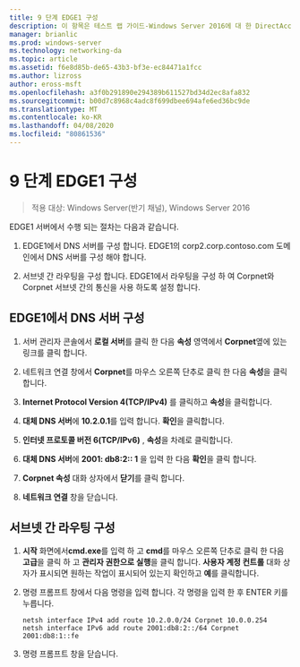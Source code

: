 ```yaml
---
title: 9 단계 EDGE1 구성
description: 이 항목은 테스트 랩 가이드-Windows Server 2016에 대 한 DirectAccess 멀티 사이트 배포 시연의 일부입니다.
manager: brianlic
ms.prod: windows-server
ms.technology: networking-da
ms.topic: article
ms.assetid: f6e8d85b-de65-43b3-bf3e-ec84471a1fcc
ms.author: lizross
author: eross-msft
ms.openlocfilehash: a3f0b291890e294389b611527bd34d2ec8afa832
ms.sourcegitcommit: b00d7c8968c4adc8f699dbee694afe6ed36bc9de
ms.translationtype: MT
ms.contentlocale: ko-KR
ms.lasthandoff: 04/08/2020
ms.locfileid: "80861536"
---
```

# <a name="step-9-configure-edge1"></a>9 단계 EDGE1 구성

>적용 대상: Windows Server(반기 채널), Windows Server 2016

EDGE1 서버에서 수행 되는 절차는 다음과 같습니다.  
  
1. EDGE1에서 DNS 서버를 구성 합니다. EDGE1의 corp2.corp.contoso.com 도메인에서 DNS 서버를 구성 해야 합니다.  
  
2. 서브넷 간 라우팅을 구성 합니다. EDGE1에서 라우팅을 구성 하 여 Corpnet와 Corpnet 서브넷 간의 통신을 사용 하도록 설정 합니다.  
  
## <a name="configure-the-dns-servers-on-edge1"></a><a name="IPv6"></a>EDGE1에서 DNS 서버 구성  
  
1.  서버 관리자 콘솔에서 **로컬 서버**를 클릭 한 다음 **속성** 영역에서 **Corpnet**옆에 있는 링크를 클릭 합니다.  
  
2.  네트워크 연결 창에서 **Corpnet**를 마우스 오른쪽 단추로 클릭 한 다음 **속성**을 클릭 합니다.  
  
3.  **Internet Protocol Version 4(TCP/IPv4)** 를 클릭하고 **속성**을 클릭합니다.  
  
4.  **대체 DNS 서버**에 **10.2.0.1**를 입력 합니다. **확인**을 클릭합니다.  
  
5.  **인터넷 프로토콜 버전 6(TCP/IPv6)** , **속성**을 차례로 클릭합니다.  
  
6.  **대체 DNS 서버**에 **2001: db8:2:: 1** 을 입력 한 다음 **확인**을 클릭 합니다.  
  
7.  **Corpnet 속성** 대화 상자에서 **닫기**를 클릭 합니다.  
  
8.  **네트워크 연결** 창을 닫습니다.  
  
## <a name="configure-routing-between-subnets"></a><a name="ConfigRouting"></a>서브넷 간 라우팅 구성  
  
1.  **시작** 화면에서**cmd.exe**를 입력 하 고 **cmd**를 마우스 오른쪽 단추로 클릭 한 다음 **고급**을 클릭 하 고 **관리자 권한으로 실행**을 클릭 합니다. **사용자 계정 컨트롤** 대화 상자가 표시되면 원하는 작업이 표시되어 있는지 확인하고 **예**를 클릭합니다.  
  
2.  명령 프롬프트 창에서 다음 명령을 입력 합니다. 각 명령을 입력 한 후 ENTER 키를 누릅니다.  
  
    ```  
    netsh interface IPv4 add route 10.2.0.0/24 Corpnet 10.0.0.254  
    netsh interface IPv6 add route 2001:db8:2::/64 Corpnet 2001:db8:1::fe  
    ```  
  
3.  명령 프롬프트 창을 닫습니다.  
  


